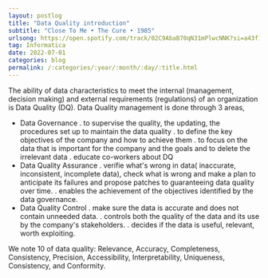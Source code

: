 ```yaml
---
layout: postlog
title: "Data Quality introduction"
subtitle: "Close To Me • The Cure • 1985"
urlsong: https://open.spotify.com/track/02C9AbaB70qN31mPlwcNNK?si=a43f1df73e084934
tag: Informatica
date: 2022-07-01
categories: blog
permalink: /:categories/:year/:month/:day/:title.html
---
```


The ability of data characteristics to meet the internal (management, decision making) and external requirements (regulations) of an organization is Data Quality (DQ). 
Data Quality management is done through 3 areas,
- Data Governance
  . to supervise the quality, the updating, the procedures set up to maintain the data quality
  . to define the key objectives of the company and how to achieve them
  . to focus on the data that is important for the company and the goals and to delete the irrelevant data
  . educate co-workers about DQ
- Data Quality Assurance
  . verifie what's wrong in data( inaccurate, inconsistent, incomplete data), check what is wrong and make a plan to anticipate its failures and propose patches to guaranteeing data quality over time.
  . enables the achievement of the objectives identified by the data governance.
 - Data Quality Control
  . make sure the data is accurate and does not contain unneeded data.
  . controls both the quality of the data and its use by the company's stakeholders.
  . decides if the data is useful, relevant, worth exploiting.
  
We note 10 of data quality: Relevance, Accuracy, Completeness, Consistency, Precision, Accessibility, Interpretability, Uniqueness, Consistency, and Conformity.
